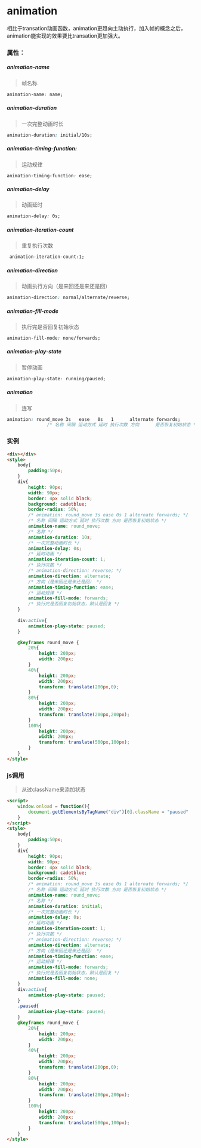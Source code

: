 # animation

相比于transation动画函数，animation更趋向主动执行，加入帧的概念之后，animation能实现的效果要比transation更加强大。

### 属性：

##### animation-name

> 帧名称

```css
animation-name: name;
```

##### animation-duration

> 一次完整动画时长

```css
animation-duration: initial/10s;
```

##### animation-timing-function:

> 运动规律

```css
animation-timing-function: ease;
```

##### animation-delay

> 动画延时

```css
animation-delay: 0s;
```

#####  animation-iteration-count

> 重复执行次数

```css
 animation-iteration-count:1;
```

##### animation-direction

> 动画执行方向（是来回还是来还是回）

```css
animation-direction: normal/alternate/reverse;
```

##### animation-fill-mode

> 执行完是否回复初始状态

```css
animation-fill-mode: none/forwards;
```

##### animation-play-state

> 暂停动画

```css
animation-play-state: running/paused;
```

##### animation

> 连写

```css
animation: round_move 3s   ease   0s   1      alternate forwards;
               /* 名称 间隔 运动方式 延时 执行次数 方向      是否恢复初始状态 */
```
### 实例

```html
<div></div>
<style>
    body{
        padding:50px;
    }
    div{
        height: 90px;
        width: 90px;
        border: 4px solid black;
        background: cadetblue;
        border-radius: 50%;
        /* animation: round_move 3s ease 0s 1 alternate forwards; */
        /* 名称 间隔 运动方式 延时 执行次数 方向 是否恢复初始状态 */
        animation-name: round_move;
        /* 名称 */
        animation-duration: 10s;
        /* 一次完整动画时长 */
        animation-delay: 0s;
        /* 延时动画 */
        animation-iteration-count: 1;
        /* 执行次数 */
        /* animation-direction: reverse; */
        animation-direction: alternate;
        /* 方向（是来回还是来还是回） */
        animation-timing-function: ease;
        /* 运动规律 */
        animation-fill-mode: forwards;
        /* 执行完是否回复初始状态，默认是回复 */
    }
    
    div:active{
        animation-play-state: paused;
    }

    @keyframes round_move {
        20%{
            height: 200px;
            width: 200px;
        }
        40%{
            height: 200px;
            width: 200px;
            transform: translate(200px,0);
        }
        80%{
            height: 200px;
            width: 200px;
            transform: translate(200px,200px);
        }
        100%{
            height: 200px;
            width: 200px;
            transform: translate(500px,100px);
        }
    }
</style>
```

### js调用

> 从过className来添加状态

```html
<script>
    window.onload = function(){
        document.getElementsByTagName("div")[0].className = "paused"
    }
</script>
<style>
    body{
        padding:50px;
    }
    div{
        height: 90px;
        width: 90px;
        border: 4px solid black;
        background: cadetblue;
        border-radius: 50%;
        /* animation: round_move 3s ease 0s 1 alternate forwards; */
        /* 名称 间隔 运动方式 延时 执行次数 方向 是否恢复初始状态 */
        animation-name: round_move;
        /* 名称 */
        animation-duration: initial;
        /* 一次完整动画时长 */
        animation-delay: 0s;
        /* 延时动画 */
        animation-iteration-count: 1;
        /* 执行次数 */
        /* animation-direction: reverse; */
        animation-direction: alternate;
        /* 方向（是来回还是来还是回） */
        animation-timing-function: ease;
        /* 运动规律 */
        animation-fill-mode: forwards;
        /* 执行完是否回复初始状态，默认是回复 */
        animation-fill-mode: none;
    }
    div:active{
        animation-play-state: paused;
    }
    .paused{
        animation-play-state: paused;
    }
    @keyframes round_move {
        20%{
            height: 200px;
            width: 200px;
        }
        40%{
            height: 200px;
            width: 200px;
            transform: translate(200px,0);
        }
        80%{
            height: 200px;
            width: 200px;
            transform: translate(200px,200px);
        }
        100%{
            height: 200px;
            width: 200px;
            transform: translate(500px,100px);
        }
    }
</style>
```

